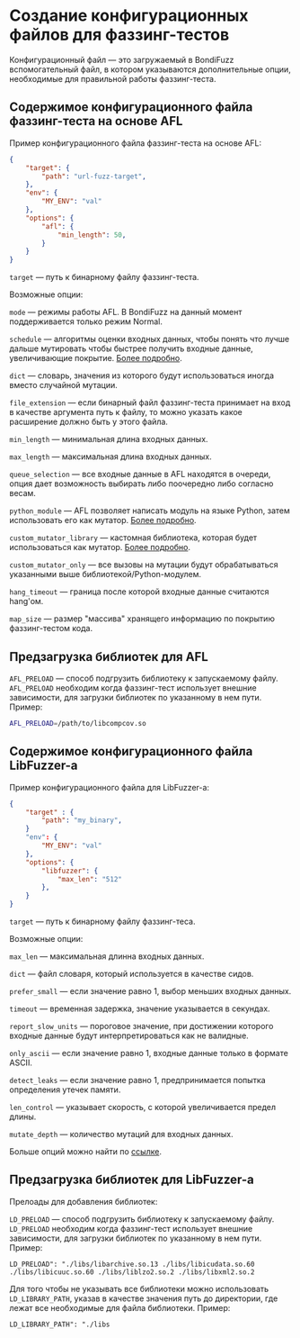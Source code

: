 
# Создание конфигурационных файлов для фаззинг-тестов

Конфигурационный файл — это загружаемый в BondiFuzz вспомогательный файл, в котором указываются дополнительные опции, необходимые для правильной работы фаззинг-теста.

## Содержимое конфигурационного файла фаззинг-теста на основе AFL

Пример конфигурационного файла фаззинг-теста на основе AFL:

```json
{
    "target": {
        "path": "url-fuzz-target",
    },
    "env": {
        "MY_ENV": "val"
    },
    "options": {
        "afl": {
            "min_length": 50,
        }
    }
}
```

`target` — путь к бинарному файлу фаззинг-теста.

Возможные опции:

`mode` — режимы работы AFL. В BondiFuzz на данный момент поддерживается только режим Normal.

`schedule` — алгоритмы оценки входных данных, чтобы понять что лучше дальше мутировать чтобы быстрее получить входные данные, увеличивающие покрытие. [Более подробно](https://aflplus.plus/docs/power_schedules/).

`dict` — словарь, значения из которого будут использоваться иногда вместо случайной мутации.

`file_extension` — если бинарный файл фаззинг-теста принимает на вход в качестве аргумента путь к файлу, то можно указать какое расширение должно быть у этого файла.

`min_length` — минимальная длина входных данных.

`max_length` — максимальная длина входных данных.

`queue_selection` — все входные данные в AFL находятся в очереди, опция дает возможность выбирать либо поочередно либо согласно весам.

`python_module` — AFL позволяет написать модуль на языке Python, затем использовать его как мутатор. [Более подробно](https://aflplus.plus/docs/custom_mutators/).

`custom_mutator_library` — кастомная библиотека, которая будет использоваться как мутатор. [Более подробно](https://aflplus.plus/docs/custom_mutators/).

`custom_mutator_only` — все вызовы на мутации будут обрабатываться указанными выше библиотекой/Python-модулем.

`hang_timeout` — граница после которой входные данные считаются hang'ом.

`map_size` — размер "массива" хранящего информацию по покрытию фаззинг-тестом кода.

## Предзагрузка библиотек для AFL

`AFL_PRELOAD` — способ подгрузить библиотеку к запускаемому файлу. `AFL_PRELOAD` необходим когда фаззинг-тест использует внешние зависимости, для загрузки библиотек по указанному в нем пути. Пример:

```bash
AFL_PRELOAD=/path/to/libcompcov.so
```

## Содержимое конфигурационного файла LibFuzzer-а

Пример конфигурационного файла для LibFuzzer-а:

```json
{
    "target" : {
        "path": "my_binary",
    }
    "env": {
        "MY_ENV": "val"
    },
    "options": {
        "libfuzzer": {
            "max_len": "512"
        },
    }
}
```

`target` — путь к бинарному файлу фаззинг-теса.

Возможные опции:

`max_len` — максимальная длинна входных данных.

`dict` — файл словаря, который используется в качестве сидов.

`prefer_small` — если значение равно 1, выбор меньших входных данных. 

`timeout` — временная задержка, значение указывается в секундах.

`report_slow_units` — пороговое значение, при достижении которого входные данные будут интерпретироваться как не валидные.

`only_ascii` — если значение равно 1, входные данные только в формате ASCII.

`detect_leaks` — если значение равно 1, предпринимается попытка определения утечек памяти.

`len_control` — указывает скорость, с которой увеличивается предел длины.

`mutate_depth` — количество мутаций для входных данных.

Больше опций можно найти по [ссылке](https://llvm.org/docs/LibFuzzer.html#options).

## Предзагрузка библиотек для LibFuzzer-а

Прелоады для добавления библиотек:

`LD_PRELOAD` — способ подгрузить библиотеку к запускаемому файлу. `LD_PRELOAD` необходим когда фаззинг-тест использует внешние зависимости, для загрузки библиотек по указанному в нем пути. Пример:

```
LD_PRELOAD": "./libs/libarchive.so.13 ./libs/libicudata.so.60 ./libs/libicuuc.so.60 ./libs/liblzo2.so.2 ./libs/libxml2.so.2
```

Для того чтобы не указывать все библиотеки можно использовать `LD_LIBRARY_PATH`, указав в качестве значения путь до директории, где лежат все необходимые для файла библиотеки. Пример:

```
LD_LIBRARY_PATH": "./libs
```
